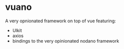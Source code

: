 # vuano
A very opnionated framework on top of vue featuring:
* Ulkit
* axios
* bindings to the very opinionated nodano framework

